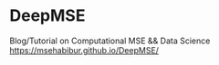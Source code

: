 # DeepMSE
Blog/Tutorial on Computational MSE &amp;&amp; Data Science 
https://msehabibur.github.io/DeepMSE/
